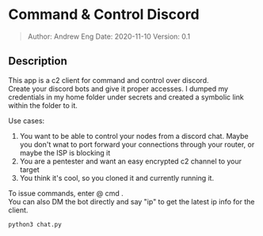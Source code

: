 # Command & Control Discord
> Author: Andrew Eng
> Date: 2020-11-10
> Version: 0.1

## Description
This app is a c2 client for command and control over discord.  
Create your discord bots and give it proper accesses.  I dumped my credentials in my home folder under secrets and created a symbolic link within the folder to it.  

Use cases:
1. You want to be able to control your nodes from a discord chat.  Maybe you don't wnat to port forward your connections through your router, or maybe the ISP is blocking it
2. You are a pentester and want an easy encrypted c2 channel to your target
3. You think it's cool, so you cloned it and currently running it.

To issue commands, enter @<botname> cmd <command to execute>.  
You can also DM the bot directly and say "ip" to get the latest ip info for the client.

```python
python3 chat.py
```
